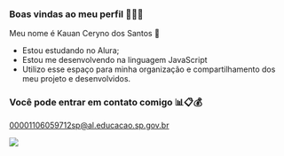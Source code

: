 ### Boas vindas ao meu perfil 💸💸💸

Meu nome é Kauan Ceryno dos Santos 🖕

- Estou estudando no Alura;
- Estou me desenvolvendo na linguagem JavaScript
- Utilizo esse espaço para minha organização e compartilhamento dos meu projeto e desenvolvidos.

### Você pode entrar em contato comigo 📊📋💰

00001106059712sp@al.educacao.sp.gov.br

![](https://media1.tenor.com/m/jIXFAfvmb0AAAAAC/smoking-smoke.gif)
